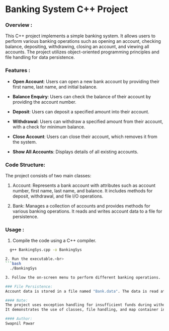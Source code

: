 
# Banking System C++ Project

### Overview : 
This C++ project implements a simple banking system. It allows users to perform various banking operations such as opening an account, checking balance, depositing, withdrawing, closing an account, and viewing all accounts. The project utilizes object-oriented programming principles and file handling for data persistence.

### Features :
- **Open Account**: Users can open a new bank account by providing their first name, last name, and initial balance.

- **Balance Enquiry**: Users can check the balance of their account by providing the account number.

- **Deposit**: Users can deposit a specified amount into their account.

- **Withdrawal**: Users can withdraw a specified amount from their account, with a check for minimum balance.

- **Close Account**: Users can close their account, which removes it from the system.

- **Show All Accounts**: Displays details of all existing accounts.

### Code Structure:
The project consists of two main classes:

1. Account: Represents a bank account with attributes such as account number, first name, last name, and balance. It includes methods for deposit, withdrawal, and file I/O operations.

2. Bank: Manages a collection of accounts and provides methods for various banking operations. It reads and writes account data to a file for persistence.

### Usage :
1. Compile the code using a C++ compiler.<br>
  ```bash
    g++ BankingSys.cpp -o BankingSys

2. Run the executable.<br>
  ```bash
    ./BankingSys

3. Follow the on-screen menu to perform different banking operations.

### File Persistence:
Account data is stored in a file named "Bank.data". The data is read at the start of the program, and changes are written back to the file when the program exits.

#### Note:
The project uses exception handling for insufficient funds during withdrawals.
It demonstrates the use of classes, file handling, and map container in C++.

#### Author:
Swapnil Pawar
